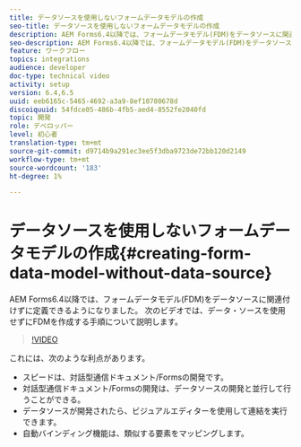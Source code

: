 ```yaml
---
title: データソースを使用しないフォームデータモデルの作成
seo-title: データソースを使用しないフォームデータモデルの作成
description: AEM Forms6.4以降では、フォームデータモデル(FDM)をデータソースに関連付けずに定義できるようになりました。 次のビデオでは、データ・ソースを使用せずにFDMを作成する手順について説明します。
seo-description: AEM Forms6.4以降では、フォームデータモデル(FDM)をデータソースに関連付けずに定義できるようになりました。 次のビデオでは、データ・ソースを使用せずにFDMを作成する手順について説明します。
feature: ワークフロー
topics: integrations
audience: developer
doc-type: technical video
activity: setup
version: 6.4,6.5
uuid: eeb6165c-5465-4692-a3a9-8ef10780678d
discoiquuid: 54fdce05-486b-4fb5-aed4-8552fe2040fd
topic: 開発
role: デベロッパー
level: 初心者
translation-type: tm+mt
source-git-commit: d9714b9a291ec3ee5f3dba9723de72bb120d2149
workflow-type: tm+mt
source-wordcount: '183'
ht-degree: 1%

---
```



# データソースを使用しないフォームデータモデルの作成{#creating-form-data-model-without-data-source}

AEM Forms6.4以降では、フォームデータモデル(FDM)をデータソースに関連付けずに定義できるようになりました。 次のビデオでは、データ・ソースを使用せずにFDMを作成する手順について説明します。

>[!VIDEO](https://video.tv.adobe.com/v/21414/?quality=9&learn=on)

これには、次のような利点があります。

* スピードは、対話型通信ドキュメント/Formsの開発です。
* 対話型通信ドキュメント/Formsの開発は、データソースの開発と並行して行うことができる。
* データソースが開発されたら、ビジュアルエディターを使用して連結を実行できます。
* 自動バインディング機能は、類似する要素をマッピングします。

